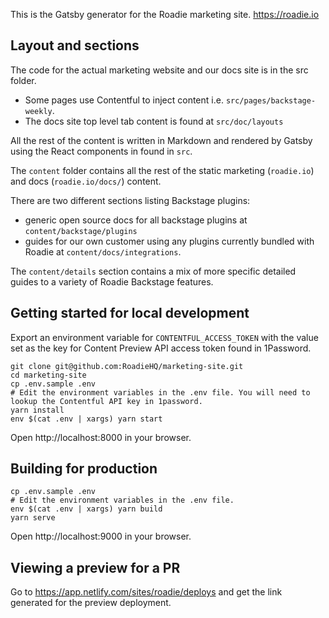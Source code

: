 This is the Gatsby generator for the Roadie marketing site. https://roadie.io

## Layout and sections

The code for the actual marketing website and our docs site is in the src folder.
- Some pages use Contentful to inject content i.e. `src/pages/backstage-weekly`.
- The docs site top level tab content is found at `src/doc/layouts`

All the rest of the content is written in Markdown and rendered by Gatsby using the React components in found in `src`.

The `content` folder contains all the rest of the static marketing (`roadie.io`) and docs (`roadie.io/docs/`) content.

There are two different sections listing Backstage plugins:
- generic open source docs for all backstage plugins at `content/backstage/plugins`
- guides for our own customer using any plugins currently bundled with Roadie at `content/docs/integrations`.

The `content/details` section contains a mix of more specific detailed guides to a variety of Roadie Backstage features.

## Getting started for local development

Export an environment variable for `CONTENTFUL_ACCESS_TOKEN` with the value set as the key for Content Preview API
access token found in 1Password.

```shell
git clone git@github.com:RoadieHQ/marketing-site.git
cd marketing-site
cp .env.sample .env
# Edit the environment variables in the .env file. You will need to lookup the Contentful API key in 1password.
yarn install
env $(cat .env | xargs) yarn start
```

Open http://localhost:8000 in your browser.

## Building for production

```shell
cp .env.sample .env
# Edit the environment variables in the .env file.
env $(cat .env | xargs) yarn build
yarn serve
```

Open http://localhost:9000 in your browser.

## Viewing a preview for a PR

Go to https://app.netlify.com/sites/roadie/deploys and get the link generated for the preview deployment.
